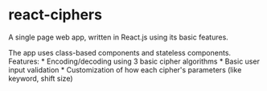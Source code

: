 # react-ciphers
  A single page web app, written in React.js using its basic features.

  The app uses class-based components and stateless components.
  Features:
    * Encoding/decoding using 3 basic cipher algorithms
    * Basic user input validation
    * Customization of how each cipher's parameters (like keyword, shift size)
